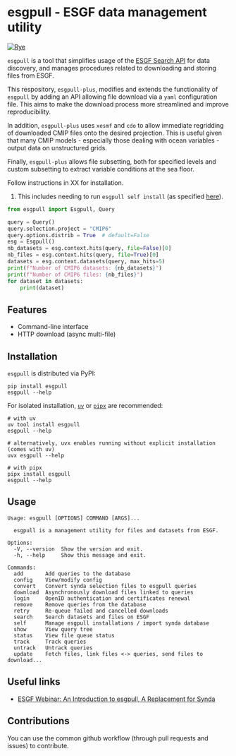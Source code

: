 # esgpull - ESGF data management utility

[![Rye](https://img.shields.io/endpoint?url=https://raw.githubusercontent.com/astral-sh/rye/main/artwork/badge.json)](https://rye.astral.sh)

`esgpull` is a tool that simplifies usage of the [ESGF Search API](https://esgf.github.io/esg-search/ESGF_Search_RESTful_API.html) for data discovery, and manages procedures related to downloading and storing files from ESGF.

This respository, `esgpull-plus`, modifies and extends the functionality of `esgpull` by adding an API allowing file download via a `yaml` configuration file. This aims to make the download process more streamlined and improve reproducibility.

In addition, `esgpull-plus` uses `xesmf` and `cdo` to allow immediate regridding of downloaded CMIP files onto the desired projection. This is useful given that many CMIP models - especially those dealing with ocean variables - output data on unstructured grids.

Finally, `esgpull-plus` allows file subsetting, both for specified levels and custom subsetting to extract variable conditions at the sea floor.


Follow instructions in XX for installation.
1. This includes needing to run `esgpull self install` (as specified [here](https://esgf.github.io/esgf-download/installation/)).

```py
from esgpull import Esgpull, Query

query = Query()
query.selection.project = "CMIP6"
query.options.distrib = True  # default=False
esg = Esgpull()
nb_datasets = esg.context.hits(query, file=False)[0]
nb_files = esg.context.hits(query, file=True)[0]
datasets = esg.context.datasets(query, max_hits=5)
print(f"Number of CMIP6 datasets: {nb_datasets}")
print(f"Number of CMIP6 files: {nb_files}")
for dataset in datasets:
    print(dataset)
```

## Features

- Command-line interface
- HTTP download (async multi-file)

## Installation

`esgpull` is distributed via PyPI:

```shell
pip install esgpull
esgpull --help
```

For isolated installation, [`uv`](https://github.com/astral-sh/uv) or
[`pipx`](https://github.com/pypa/pipx) are recommended:

```shell
# with uv
uv tool install esgpull
esgpull --help

# alternatively, uvx enables running without explicit installation (comes with uv)
uvx esgpull --help
```

```shell
# with pipx
pipx install esgpull
esgpull --help
```

## Usage

```console
Usage: esgpull [OPTIONS] COMMAND [ARGS]...

  esgpull is a management utility for files and datasets from ESGF.

Options:
  -V, --version  Show the version and exit.
  -h, --help     Show this message and exit.

Commands:
  add       Add queries to the database
  config    View/modify config
  convert   Convert synda selection files to esgpull queries
  download  Asynchronously download files linked to queries
  login     OpenID authentication and certificates renewal
  remove    Remove queries from the database
  retry     Re-queue failed and cancelled downloads
  search    Search datasets and files on ESGF
  self      Manage esgpull installations / import synda database
  show      View query tree
  status    View file queue status
  track     Track queries
  untrack   Untrack queries
  update    Fetch files, link files <-> queries, send files to download...
```

## Useful links
* [ESGF Webinar: An Introduction to esgpull, A Replacement for Synda](https://www.youtube.com/watch?v=xv2RVMd1iCA)


## Contributions

You can use the common github workflow (through pull requests and issues) to contribute.
